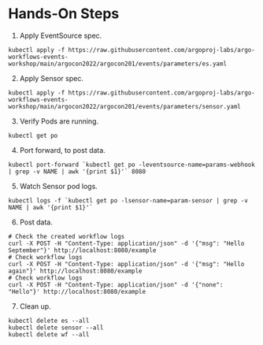 # Hands-On Steps

1. Apply EventSource spec.

```shell
kubectl apply -f https://raw.githubusercontent.com/argoproj-labs/argo-workflows-events-workshop/main/argocon2022/argocon201/events/parameters/es.yaml
```

2. Apply Sensor spec.

```shell
kubectl apply -f https://raw.githubusercontent.com/argoproj-labs/argo-workflows-events-workshop/main/argocon2022/argocon201/events/parameters/sensor.yaml
```

3. Verify Pods are running.

```shell
kubectl get po
```

4. Port forward, to post data.

```shell
kubectl port-forward `kubectl get po -leventsource-name=params-webhook | grep -v NAME | awk '{print $1}'` 8080
```

5. Watch Sensor pod logs.

```shell
kubectl logs -f `kubectl get po -lsensor-name=param-sensor | grep -v NAME | awk '{print $1}'`
```

6. Post data.

```shell
# Check the created workflow logs
curl -X POST -H "Content-Type: application/json" -d '{"msg": "Hello September"}' http://localhost:8080/example
# Check workflow logs
curl -X POST -H "Content-Type: application/json" -d '{"msg": "Hello again"}' http://localhost:8080/example
# Check workflow logs
curl -X POST -H "Content-Type: application/json" -d '{"none": "Hello"}' http://localhost:8080/example
```

7. Clean up.

```shell
kubectl delete es --all
kubectl delete sensor --all
kubectl delete wf --all
```